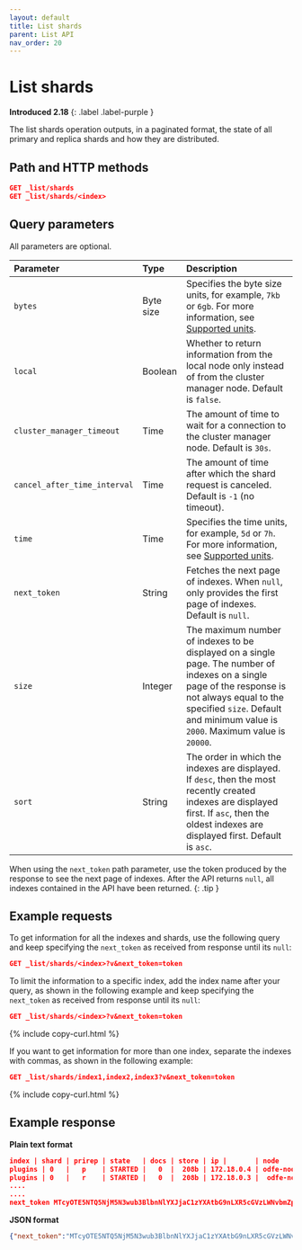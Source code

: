 ```yaml
---
layout: default
title: List shards
parent: List API
nav_order: 20
---
```


# List shards
**Introduced 2.18**
{: .label .label-purple }

The list shards operation outputs, in a paginated format, the state of all primary and replica shards and how they are distributed.

## Path and HTTP methods

```json
GET _list/shards
GET _list/shards/<index>
```

## Query parameters

All parameters are optional.

Parameter | Type | Description
:--- | :--- | :---
`bytes` | Byte size | Specifies the byte size units, for example, `7kb` or `6gb`. For more information, see [Supported units]({{site.url}}{{site.baseurl}}/opensearch/units/).
`local` | Boolean | Whether to return information from the local node only instead of from the cluster manager node. Default is `false`.
`cluster_manager_timeout` | Time | The amount of time to wait for a connection to the cluster manager node. Default is `30s`.
`cancel_after_time_interval` | Time | The amount of time after which the shard request is canceled. Default is `-1` (no timeout).
`time` | Time | Specifies the time units, for example, `5d` or `7h`. For more information, see [Supported units]({{site.url}}{{site.baseurl}}/opensearch/units/).
`next_token` | String | Fetches the next page of indexes. When `null`, only provides the first page of indexes. Default is `null`.
`size` | Integer | The maximum number of indexes to be displayed on a single page. The number of indexes on a single page of the response is not always equal to the specified `size`. Default and minimum value is `2000`. Maximum value is `20000`.
`sort` | String | The order in which the indexes are displayed. If `desc`, then the most recently created indexes are displayed first. If `asc`, then the oldest indexes are displayed first. Default is `asc`.

When using the `next_token` path parameter, use the token produced by the response to see the next page of indexes. After the API returns `null`, all indexes contained in the API have been returned.
{: .tip }

## Example requests

To get information for all the indexes and shards, use the following query and keep specifying the `next_token` as received from response until its `null`:

```json
GET _list/shards/<index>?v&next_token=token
```

To limit the information to a specific index, add the index name after your query, as shown in the following example and keep specifying the `next_token` as received from response until its `null`:

```json
GET _list/shards/<index>?v&next_token=token
```
{% include copy-curl.html %}

If you want to get information for more than one index, separate the indexes with commas, as shown in the following example:

```json
GET _list/shards/index1,index2,index3?v&next_token=token
```
{% include copy-curl.html %}

## Example response

**Plain text format**

```json
index | shard | prirep | state   | docs | store | ip |       | node
plugins | 0   |   p    | STARTED |   0  |  208b | 172.18.0.4 | odfe-node1
plugins | 0   |   r    | STARTED |   0  |  208b | 172.18.0.3 |  odfe-node2
....
....
next_token MTcyOTE5NTQ5NjM5N3wub3BlbnNlYXJjaC1zYXAtbG9nLXR5cGVzLWNvbmZpZw==   
```

**JSON format**

```json
{"next_token":"MTcyOTE5NTQ5NjM5N3wub3BlbnNlYXJjaC1zYXAtbG9nLXR5cGVzLWNvbmZpZw==","shards":[{"index":"plugins","shard":"0","prirep":"p","state":"STARTED","docs":"0","store":"208B","ip":"172.18.0.4","node":"odfe-node1"},{"index":"plugins","shard":"0","prirep":"r","state":"STARTED","docs":"0","store":"208B","ip":"172.18.0.3","node":"odfe-node2"}]}
```
